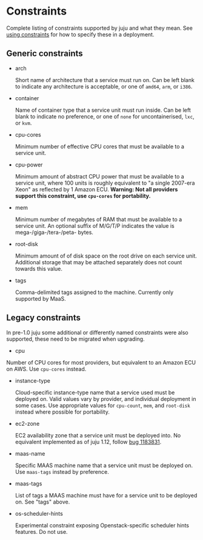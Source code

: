 # Constraints

Complete listing of constraints supported by juju and what they mean. See [using
constraints](charms-constraints.html) for how to specify these in a deployment.

## Generic constraints


- arch

    Short name of architecture that a service must run on. Can be left blank to indicate any architecture is acceptable, or one of `amd64`, `arm`, or `i386`.

- container

    Name of container type that a service unit must run inside. Can be left blank to indicate no preference, or one of `none` for uncontainerised, `lxc`, or `kvm`.

- cpu-cores

    Minimum number of effective CPU cores that must be available to a service unit.

- cpu-power

    Minimum amount of abstract CPU power that must be available to a service unit, where 100 units is roughly equivalent to "a single 2007-era Xeon" as reflected by 1 Amazon ECU. **Warning: Not all providers support this constraint, use `cpu-cores` for portability.**

- mem

    Minimum number of megabytes of RAM that must be available to a service unit. An optional suffix of M/G/T/P indicates the value is mega-/giga-/tera-/peta- bytes.

- root-disk

    Minimum amount of of disk space on the root drive on each service unit. Additional storage that may be attached separately does not count towards this value.

- tags

    Comma-delimited tags assigned to the machine. Currently only supported by MaaS.

## Legacy constraints

In pre-1.0 juju some additional or differently named constraints were also
supported, these need to be migrated when upgrading.

- cpu

Number of CPU cores for most providers, but equivalent to an Amazon ECU on AWS. Use `cpu-cores` instead.

-  instance-type

    Cloud-specific instance-type name that a service used must be deployed on. Valid values vary by provider, and individual deployment in some cases. Use appropriate values for `cpu-count`, `mem`, and `root-disk` instead where possible for portability.

-  ec2-zone

    EC2 availability zone that a service unit must be deployed into. No equivalent implemented as of juju 1.12, follow [bug 1183831](https://bugs.launchpad.net/juju-core/+bug/1183831).

- maas-name

    Specific MAAS machine name that a service unit must be deployed on. Use `maas-tags` instead by preference.

- maas-tags

    List of tags a MAAS machine must have for a service unit to be deployed on. See "tags" above.

- os-scheduler-hints

    Experimental constraint exposing Openstack-specific scheduler hints features. Do not use.
